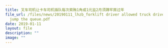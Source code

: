 ```yaml
---
title: 叉车司机让卡车司机插队每次索贿1角或1元监2月须蹲牢房过年
file_url: /files/news/20190111_lhzb_forklift driver allowed truck drivers to
  jump the queue.pdf
date: 2019-01-11
layout: file
description: ""
image: ""
---
```

